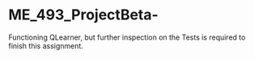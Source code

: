 # ME_493_ProjectBeta-
Functioning QLearner, but further inspection on the Tests is required to finish this assignment.
